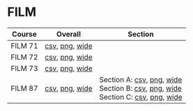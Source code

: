 # FILM

| Course | Overall | Section |
| ------ | ------- | ------- |
| FILM 71 | [csv](https://github.com/UCSD-Historical-Enrollment-Data/2025Spring/blob/main/overall/FILM%2071.csv), [png](https://raw.githubusercontent.com/UCSD-Historical-Enrollment-Data/2025Spring/main/plot_overall/FILM%2071.png), [wide](https://raw.githubusercontent.com/UCSD-Historical-Enrollment-Data/2025Spring/main/plot_overall_wide/FILM%2071.png) |  |
| FILM 72 | [csv](https://github.com/UCSD-Historical-Enrollment-Data/2025Spring/blob/main/overall/FILM%2072.csv), [png](https://raw.githubusercontent.com/UCSD-Historical-Enrollment-Data/2025Spring/main/plot_overall/FILM%2072.png), [wide](https://raw.githubusercontent.com/UCSD-Historical-Enrollment-Data/2025Spring/main/plot_overall_wide/FILM%2072.png) |  |
| FILM 73 | [csv](https://github.com/UCSD-Historical-Enrollment-Data/2025Spring/blob/main/overall/FILM%2073.csv), [png](https://raw.githubusercontent.com/UCSD-Historical-Enrollment-Data/2025Spring/main/plot_overall/FILM%2073.png), [wide](https://raw.githubusercontent.com/UCSD-Historical-Enrollment-Data/2025Spring/main/plot_overall_wide/FILM%2073.png) |  |
| FILM 87 | [csv](https://github.com/UCSD-Historical-Enrollment-Data/2025Spring/blob/main/overall/FILM%2087.csv), [png](https://raw.githubusercontent.com/UCSD-Historical-Enrollment-Data/2025Spring/main/plot_overall/FILM%2087.png), [wide](https://raw.githubusercontent.com/UCSD-Historical-Enrollment-Data/2025Spring/main/plot_overall_wide/FILM%2087.png) | Section A: [csv](https://github.com/UCSD-Historical-Enrollment-Data/2025Spring/blob/main/section/FILM%2087_A.csv), [png](https://raw.githubusercontent.com/UCSD-Historical-Enrollment-Data/2025Spring/main/plot_section/FILM%2087_A.png), [wide](https://raw.githubusercontent.com/UCSD-Historical-Enrollment-Data/2025Spring/main/plot_section_wide/FILM%2087_A.png)<br>Section B: [csv](https://github.com/UCSD-Historical-Enrollment-Data/2025Spring/blob/main/section/FILM%2087_B.csv), [png](https://raw.githubusercontent.com/UCSD-Historical-Enrollment-Data/2025Spring/main/plot_section/FILM%2087_B.png), [wide](https://raw.githubusercontent.com/UCSD-Historical-Enrollment-Data/2025Spring/main/plot_section_wide/FILM%2087_B.png)<br>Section C: [csv](https://github.com/UCSD-Historical-Enrollment-Data/2025Spring/blob/main/section/FILM%2087_C.csv), [png](https://raw.githubusercontent.com/UCSD-Historical-Enrollment-Data/2025Spring/main/plot_section/FILM%2087_C.png), [wide](https://raw.githubusercontent.com/UCSD-Historical-Enrollment-Data/2025Spring/main/plot_section_wide/FILM%2087_C.png) |
